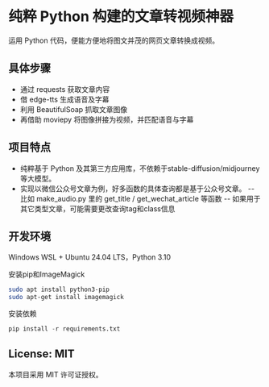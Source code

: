 # 纯粹 Python 构建的文章转视频神器
运用 Python 代码，便能方便地将图文并茂的网页文章转换成视频。

## 具体步骤
- 通过 requests 获取文章内容
- 借 edge-tts 生成语音及字幕
- 利用 BeautifulSoap 抓取文章图像
- 再借助 moviepy 将图像拼接为视频，并匹配语音与字幕

## 项目特点
- 纯粹基于 Python 及其第三方应用库，不依赖于stable-diffusion/midjourney等大模型。
- 实现以微信公众号文章为例，好多函数的具体查询都是基于公众号文章。
-- 比如 make_audio.py 里的 get_title / get_wechat_article 等函数
-- 如果用于其它类型文章，可能需要更改查询tag和class信息

## 开发环境
Windows WSL + Ubuntu 24.04 LTS，Python 3.10

安装pip和ImageMagick

```bash
sudo apt install python3-pip
sudo apt-get install imagemagick
```

安装依赖

```python
pip install -r requirements.txt
```

## License: MIT
本项目采用 MIT 许可证授权。
